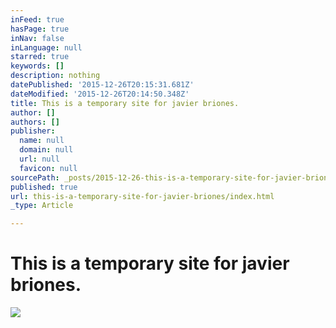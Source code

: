 ```yaml
---
inFeed: true
hasPage: true
inNav: false
inLanguage: null
starred: true
keywords: []
description: nothing
datePublished: '2015-12-26T20:15:31.681Z'
dateModified: '2015-12-26T20:14:50.348Z'
title: This is a temporary site for javier briones.
author: []
authors: []
publisher:
  name: null
  domain: null
  url: null
  favicon: null
sourcePath: _posts/2015-12-26-this-is-a-temporary-site-for-javier-briones.md
published: true
url: this-is-a-temporary-site-for-javier-briones/index.html
_type: Article

---
```

# This is a temporary site for javier briones.
![](https://the-grid-user-content.s3-us-west-2.amazonaws.com/1a8767ef-1fd0-4ee4-bded-0cc772f34ac5.jpg)